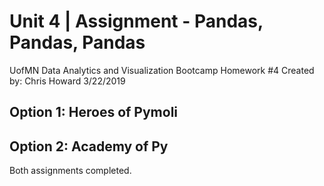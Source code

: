 # Unit 4 | Assignment - Pandas, Pandas, Pandas

UofMN Data Analytics and Visualization Bootcamp
Homework #4
Created by: Chris Howard
3/22/2019

## Option 1: Heroes of Pymoli
## Option 2: Academy of Py

Both assignments completed.